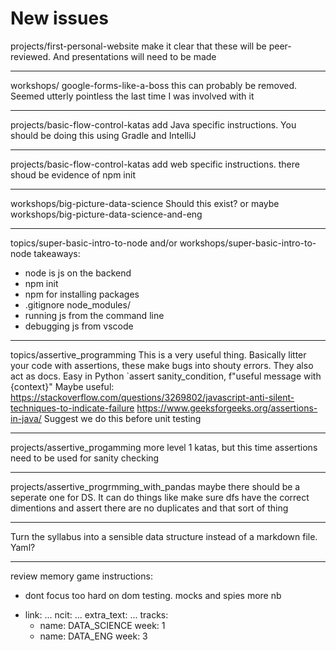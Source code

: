 # New issues

projects/first-personal-website
make it clear that these will be peer-reviewed. And presentations will need to be made

---

workshops/ google-forms-like-a-boss
this can probably be removed. Seemed utterly pointless the last time I was involved with it

---

projects/basic-flow-control-katas
add Java specific instructions. You should be doing this using Gradle and IntelliJ

---

projects/basic-flow-control-katas
add web specific instructions. there shoud be evidence of npm init

---

workshops/big-picture-data-science
Should this exist?
or maybe workshops/big-picture-data-science-and-eng

---

topics/super-basic-intro-to-node and/or workshops/super-basic-intro-to-node
takeaways:

- node is js on the backend
- npm init
- npm for installing packages
- .gitignore node_modules/
- running js from the command line
- debugging js from vscode

---

topics/assertive_programming
This is a very useful thing. Basically litter your code with assertions, these make bugs into shouty errors. They also act as docs.
Easy in Python `assert sanity_condition, f"useful message with {context}"
Maybe useful: https://stackoverflow.com/questions/3269802/javascript-anti-silent-techniques-to-indicate-failure
https://www.geeksforgeeks.org/assertions-in-java/
Suggest we do this before unit testing

---

projects/assertive_progamming
more level 1 katas, but this time assertions need to be used for sanity checking

---

projects/assertive_progrmming_with_pandas
maybe there should be a seperate one for DS. It can do things like make sure dfs have the correct dimentions and assert there are no duplicates and that sort of thing

---

Turn the syllabus into a sensible data structure instead of a markdown file. Yaml?

---

review memory game instructions:

- dont focus too hard on dom testing. mocks and spies more nb

* link: ...
  ncit: ...
  extra_text: ...
  tracks:
  - name: DATA_SCIENCE
    week: 1
  - name: DATA_ENG
    week: 3
